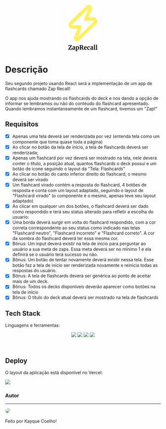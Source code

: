<p align="center">
  <img src="public/assets/logo.png" height = "150" alt="" />
</p>

# Descrição

Seu segundo projeto usando React será a implementação de um app de flashcards chamado Zap Recall! 

O app nos ajuda mostrando os flashcards do deck e nos dando a opção de informar se lembramos ou não do contéudo do flashcard apresentado. Quando lembramos instantaneamente de um flashcard, tivemos um "Zap!"

## Requisitos

- [X] Apenas uma tela deverá ser renderizada por vez (entenda tela como um componente que toma quase toda a página) <br>
- [X] Ao clicar no botão da tela de início, a tela de flashcards deverá ser renderizada; <br>
- [X] Apenas um flashcard por vez deverá ser mostrado na tela, nele deverá conter o título, a posição atual, quantos flashcards o deck possui e um botão de icone seguindo o layout da "Tela: Flashcards" <br>
- [X] Ao clicar no botão do canto inferior direito do flashcard, o mesmo deverá ser virado <br>
- [X] Um flashcard virado contém a resposta do flashcard, 4 botões de resposta e conta com um layout adaptado, seguindo o layout de "Flashcard virado" (o componente é o mesmo, apenas teve seu layout adaptado) <br>
- [X] Ao clicar em qualquer um dos botões, o flashcard deverá ser dado como respondido e terá seu status alterado para refletir a escolha do usuario: <br>
- [X] Uma borda deverá surgir em volta do flashcard respondido, com a cor correta correspondente ao seu status como indicado nas telas "Flashcard neutro", "Flashcard incorreto" e "Flashcard correto". A cor da sombra do flashcard deverá ter essa mesma cor. <br>
- [X] Bônus: Um input deverá existir na tela de início para perguntar ao usuário a sua meta de zaps. Essa meta deverá ser no mínimo 1 e ela definirá se o usuário terá sucesso ou não.  <br>
- [X] Bônus: Um botão de tentar novamente deverá existir nessa tela. Esse botão faz a tela de início ser renderizada novamente e reinicia todas as respostas do usuário. <br>
- [X] Bônus: A tela de flashcards deverá ser genérica ao ponto de aceitar mais de um deck. <br>
- [X] Bônus: Todos os decks disponíveis deverão aparecer como botões na tela de início <br>
- [X] Bônus: O título do deck atual deverá ser mostrado na tela de flashcards <br>

## Tech Stack

Linguagens e ferramentas:
<br>

<p align="center">
<img src ="https://img.shields.io/badge/HTML5-E34F26?style=for-the-badge&logo=html5&logoColor=white"/>
<img src="https://img.shields.io/badge/css3%20-%231572B6.svg?&style=for-the-badge&logo=css3&logoColor=white"/>
<img src="https://img.shields.io/badge/javascript%20-%23323330.svg?&style=for-the-badge&logo=javascript&logoColor=%23F7DF1E"/>
<img src="https://img.shields.io/badge/React-20232A?style=for-the-badge&logo=react&logoColor=61DAFB"/>
<p>
<br>

## Deploy

O layout da aplicação está disponível no Vercel:

<a href="https://zap-recall-tieskay.vercel.app/" target="_blank"> <img src="https://img.shields.io/badge/Vercel-000000?style=for-the-badge&logo=vercel&logoColor=white"> </a>

### Autor
---

<img src="https://avatars.githubusercontent.com/u/92492921?s=400&u=f0baf8cb4b2f009c2dac4377814681991f37d51b&v=4" width="100px;" style="border-radius: 50%;"/>
<br>

Feito por Kayque Coelho! 
